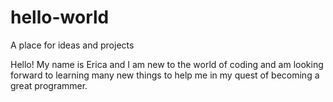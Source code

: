 # hello-world
A place for ideas and projects

Hello! My name is Erica and I am new to the world of coding and am looking forward to learning many new things to help me in my quest of becoming a great programmer. 
